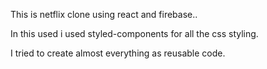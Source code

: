 This is netflix clone using react and firebase..

In this used i used styled-components for all the css styling.

I tried to create almost everything as reusable code.
